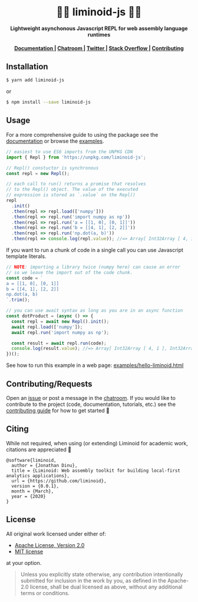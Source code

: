<div align="center">

  <h1>🔵🔴 liminoid-js 🔴🔵</h1>

<strong>Lightweight asynchonous Javascript REPL for web assembly language runtimes</strong>

</div>

<div align="center">
  <h4>
    <a href="https://liminoid.io/reference/javascript/">
      Documentation
    </a>
    <span> | </span>
    <a href="https://discord.gg/e2vxBhu">
      Chatroom
    </a>
    <span> | </span>
    <a href="https://twitter.com/liminoid_io">
      Twitter
    </a>
    <span> | </span>
    <a href="https://stackoverflow.com/questions/tagged/liminoid">
      Stack Overflow
    </a>
    <span> | </span>
    <a href="https://liminoid.io/contributing/">
      Contributing
    </a>
  </h4>
</div>

## Installation

```sh
$ yarn add liminoid-js
```

or

```sh
$ npm install --save liminoid-js
```

## Usage

For a more comprehensive guide to using the package see the [documentation](https://liminoid.io/reference/javascript/) or browse the [examples](examples).

```js
// easiest to use ES6 imports from the UNPKG CDN
import { Repl } from 'https://unpkg.com/liminoid-js';

// Repl() constuctor is synchronous
const repl = new Repl();

// each call to run() returns a promise that resolves
// to the Repl() object. The value of the executed
// expression is stored as `.value` on the Repl()
repl
  .init()
  .then(repl => repl.load(['numpy']))
  .then(repl => repl.run('import numpy as np'))
  .then(repl => repl.run('a = [[1, 0], [0, 1]]'))
  .then(repl => repl.run('b = [[4, 1], [2, 2]]'))
  .then(repl => repl.run('np.dot(a, b)'))
  .then(repl => console.log(repl.value)); //=> Array[ Int32Array [ 4, 1 ], Int32Array [ 2, 2 ] ]
```

If you want to run a chunk of code in a single call you can use Javascript template literals.

```js
// NOTE: importing a library twice (numpy here) can cause an error
// so we leave the import out of the code chunk.
const code = `
a = [[1, 0], [0, 1]]
b = [[4, 1], [2, 2]]
np.dot(a, b)
`.trim();

// you can use await syntax as long as you are in an async function
const dotProduct = (async () => {
  const repl = await new Repl().init();
  await repl.load(['numpy']);
  await repl.run('import numpy as np');

  const result = await repl.run(code);
  console.log(result.value); //=> Array[ Int32Array [ 4, 1 ], Int32Array [ 2, 2 ] ]
})();
```

See how to run this example in a web page: [examples/hello-liminoid.html](examples/hello-liminoid.html)

## Contributing/Requests

Open an [issue](https://github.com/liminoid/liminoid-js/issues) or post a message in the [chatroom](https://discord.gg/e2vxBhu). If you would like to contribute to the project (code, documentation, tutorials, etc.) see the [contributing guide](https://liminoid.io/contributing/) for how to get started 🙌

## Citing

While not required, when using (or extending) Liminoid for academic work, citations are appreciated 🙏

```
@software{liminoid,
  author = {Jonathan Dinu},
  title = {Liminoid: Web assembly toolkit for building local-first analytics applications},
  url = {https://github.com/liminoid},
  version = {0.0.1},
  month = {March},
  year = {2020}
}
```

## License

All original work licensed under either of:

- [Apache License, Version 2.0](http://www.apache.org/licenses/LICENSE-2.0)
- [MIT license](http://opensource.org/licenses/MIT)

at your option.

> Unless you explicitly state otherwise, any contribution intentionally submitted for inclusion in the work by you, as defined in the Apache-2.0 license, shall be dual licensed as above, without any additional terms or conditions.
